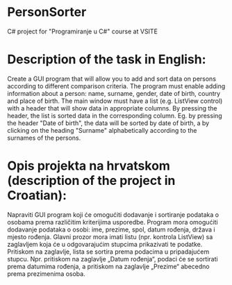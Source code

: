 # PersonSorter
C# project for "Programiranje u C#" course at VSITE

# Description of the task in English:

Create a GUI program that will allow you to add and sort data on
persons according to different comparison criteria. The program must enable
adding information about a person: name, surname, gender, date of birth, country and
place of birth. The main window must have a list (e.g. ListView control) with a header that will show data in  appropriate columns.
By pressing the header, the list is sorted data in the corresponding column. Eg. by pressing the header
"Date of birth", the data will be sorted by date of birth, a
by clicking on the heading "Surname" alphabetically according to the surnames of the persons.

# Opis projekta na hrvatskom (description of the project in Croatian):

Napraviti GUI program koji će omogućiti dodavanje i sortiranje podataka o
osobama prema različitim kriterijima usporedbe. Program mora omogućiti
dodavanje podataka o osobi: ime, prezime, spol, datum rođenja, država i
mjesto rođenja. Glavni prozor mora imati listu (npr. kontrola ListView) sa zaglavljem koja će u odgovarajućim
stupcima prikazivati te podatke. Pritiskom na zaglavlje, lista se sortira
prema podacima u pripadajućem stupcu. Npr. pritiskom na zaglavlje
„Datum rođenja“, podaci će se sortirati prema datumima rođenja, a
pritiskom na zaglavlje „Prezime“ abecedno prema prezimenima osoba.
